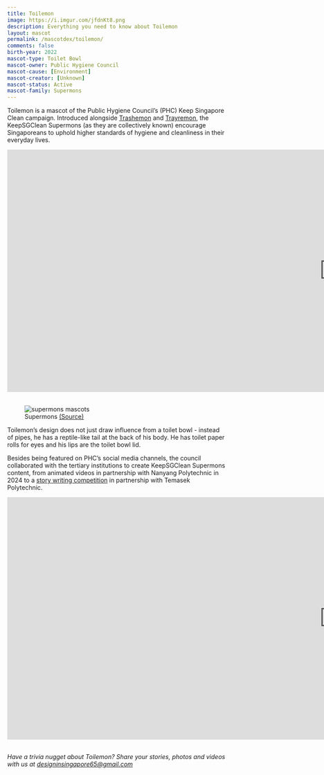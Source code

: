 ```yaml
---
title: Toilemon
image: https://i.imgur.com/jfdnKt8.png
description: Everything you need to know about Toilemon
layout: mascot
permalink: /mascotdex/toilemon/
comments: false
birth-year: 2022
mascot-type: Toilet Bowl
mascot-owner: Public Hygiene Council
mascot-cause: [Environment]
mascot-creator: [Unknown]
mascot-status: Active
mascot-family: Supermons
---
```


Toilemon is a mascot of the Public Hygiene Council’s (PHC) Keep Singapore Clean campaign. Introduced alongside <a href="https://designinsingapore.com/mascotdex/trashemon" target="_blank">Trashemon</a> and <a href="https://designinsingapore.com/mascotdex/trayremon" target="_blank">Trayremon</a>, the KeepSGClean Supermons (as they are collectively known) encourage Singaporeans to uphold higher standards of hygiene and cleanliness in their everyday lives.  

<div class="video-responsive">
<iframe width="1524" height="560" src="https://www.youtube.com/embed/ZVZ0QPM8Kf0" title="It's not a job, it's our home." frameborder="0" allow="accelerometer; autoplay; clipboard-write; encrypted-media; gyroscope; picture-in-picture; web-share" referrerpolicy="strict-origin-when-cross-origin" allowfullscreen></iframe>
</div>
<br>
<figure>
<img src="https://i.imgur.com/UPzSkqr.jpg" alt="supermons mascots">
<figcaption>Supermons <a href="https://www.youtube.com/watch?v=YTH-PlHN9Ow">(Source)</a></figcaption>
</figure>


Toilemon’s design does not just draw influence from a toilet bowl - instead of pipes, he has a reptile-like tail at the back of his body. He has toilet paper rolls for eyes and his lips are the toilet bowl lid.  

Besides being featured on PHC’s social media channels, the council collaborated with the tertiary institutions to create KeepSGClean Supermons content, from animated videos in partnership with Nanyang Polytechnic in 2024 to a <a href="https://www.publichygienecouncil.sg/initiatives/story-writing-competition/" target="_blank">story writing competition</a> in partnership with Temasek Polytechnic.  

<div class="video-responsive">
<iframe width="1524" height="560" src="https://www.youtube.com/embed/CQZfG6ns9ss" title="KeepSGClean Supermons - Toilemon Animation" frameborder="0" allow="accelerometer; autoplay; clipboard-write; encrypted-media; gyroscope; picture-in-picture; web-share" referrerpolicy="strict-origin-when-cross-origin" allowfullscreen></iframe>
</div>
<br>

<div class="video-responsive">
  <blockquote class="instagram-media" data-instgrm-permalink="https://www.instagram.com/p/C0Nnt2uB1xn/?utm_source=ig_embed&amp;utm_campaign=loading" data-instgrm-version="14"></blockquote>
  <script async src="//www.instagram.com/embed.js"></script>
</div>


<i>Have a trivia nugget about Toilemon? Share your stories, photos and videos with us at designinsingapore65@gmail.com</i>


